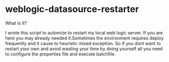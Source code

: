 # weblogic-datasource-restarter
What is it?

I wrote this script to automize to restart my local web logic server.
If you are here you may already needed it.Sometimes the environment requires deploy frequently and it cause to heuristic mixed exception.
So if you dont want to restart your own and avoid wasting your time by doing yourself
all you need to configure the properties file and execute batchfile.
